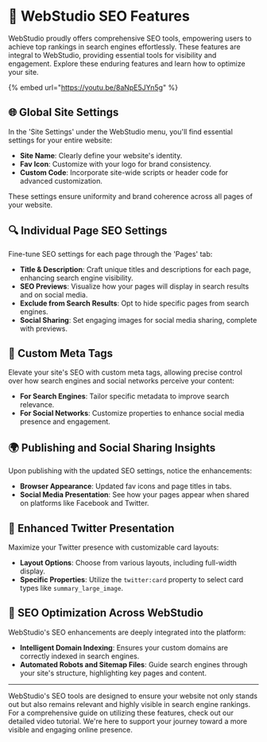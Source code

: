 # 🎯 WebStudio SEO Features

WebStudio proudly offers comprehensive SEO tools, empowering users to achieve top rankings in search engines effortlessly. These features are integral to WebStudio, providing essential tools for visibility and engagement. Explore these enduring features and learn how to optimize your site.

{% embed url="https://youtu.be/8aNpE5JYn5g" %}

## 🌐 Global Site Settings

In the 'Site Settings' under the WebStudio menu, you'll find essential settings for your entire website:

- **Site Name**: Clearly define your website's identity.
- **Fav Icon**: Customize with your logo for brand consistency.
- **Custom Code**: Incorporate site-wide scripts or header code for advanced customization.

These settings ensure uniformity and brand coherence across all pages of your website.

## 🔍 Individual Page SEO Settings

Fine-tune SEO settings for each page through the 'Pages' tab:

- **Title & Description**: Craft unique titles and descriptions for each page, enhancing search engine visibility.
- **SEO Previews**: Visualize how your pages will display in search results and on social media.
- **Exclude from Search Results**: Opt to hide specific pages from search engines.
- **Social Sharing**: Set engaging images for social media sharing, complete with previews.

## 🔖 Custom Meta Tags

Elevate your site's SEO with custom meta tags, allowing precise control over how search engines and social networks perceive your content:

- **For Search Engines**: Tailor specific metadata to improve search relevance.
- **For Social Networks**: Customize properties to enhance social media presence and engagement.

## 🌍 Publishing and Social Sharing Insights

Upon publishing with the updated SEO settings, notice the enhancements:

- **Browser Appearance**: Updated fav icons and page titles in tabs.
- **Social Media Presentation**: See how your pages appear when shared on platforms like Facebook and Twitter.

## 🔄 Enhanced Twitter Presentation

Maximize your Twitter presence with customizable card layouts:

- **Layout Options**: Choose from various layouts, including full-width display.
- **Specific Properties**: Utilize the `twitter:card` property to select card types like `summary_large_image`.

## 🤖 SEO Optimization Across WebStudio

WebStudio's SEO enhancements are deeply integrated into the platform:

- **Intelligent Domain Indexing**: Ensures your custom domains are correctly indexed in search engines.
- **Automated Robots and Sitemap Files**: Guide search engines through your site's structure, highlighting key pages and content.

---

WebStudio's SEO tools are designed to ensure your website not only stands out but also remains relevant and highly visible in search engine rankings. For a comprehensive guide on utilizing these features, check out our detailed video tutorial. We're here to support your journey toward a more visible and engaging online presence.
